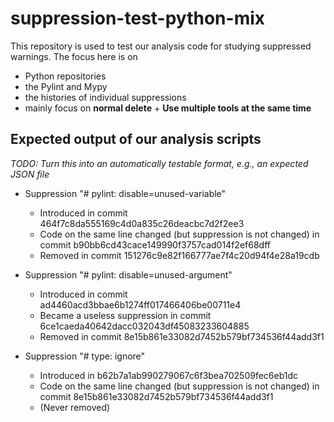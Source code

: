 # suppression-test-python-mix

This repository is used to test our analysis code for studying suppressed warnings.
The focus here is on
 * Python repositories
 * the Pylint and Mypy
 * the histories of individual suppressions
 * mainly focus on **normal delete** + **Use multiple tools at the same time**

## Expected output of our analysis scripts

*TODO: Turn this into an automatically testable format, e.g., an expected JSON file*

* Suppression "# pylint: disable=unused-variable"
  * Introduced in commit 464f7c8da555169c4d0a835c26deacbc7d2f2ee3
  * Code on the same line changed (but suppression is not changed) in commit b90bb6cd43cace149990f3757cad014f2ef68dff
  * Removed in commit 151276c9e82f166777ae7f4c20d94f4e28a19cdb

* Suppression "# pylint: disable=unused-argument"
  * Introduced in commit ad4460acd3bbae6b1274ff017466406be00711e4
  * Became a useless suppression in commit 6ce1caeda40642dacc032043df45083233604885
  * Removed in commit 8e15b861e33082d7452b579bf734536f44add3f1

* Suppression "# type: ignore"
  * Introduced in b62b7a1ab990279067c6f3bea702509fec6eb1dc
  * Code on the same line changed (but suppression is not changed) in commit 8e15b861e33082d7452b579bf734536f44add3f1
  * (Never removed)
